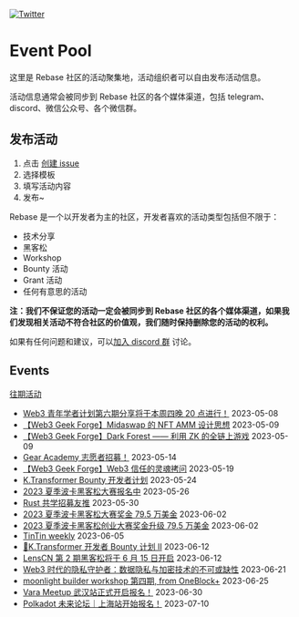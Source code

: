 [![Twitter](https://img.shields.io/twitter/url?label=Rebase&url=https%3A%2F%2Ftwitter.com%2FRebaseCommunity)](https://twitter.com/RebaseCommunity)

# Event Pool

这里是 Rebase 社区的活动聚集地，活动组织者可以自由发布活动信息。

活动信息通常会被同步到 Rebase 社区的各个媒体渠道，包括 telegram、discord、微信公众号、各个微信群。

## 发布活动

1. 点击 [创建 issue](https://github.com/rebase-network/event-pool/issues/new/choose)
2. 选择模板
3. 填写活动内容
4. 发布~

Rebase 是一个以开发者为主的社区，开发者喜欢的活动类型包括但不限于：

- 技术分享
- 黑客松
- Workshop
- Bounty 活动
- Grant 活动
- 任何有意思的活动

**注：我们不保证您的活动一定会被同步到 Rebase 社区的各个媒体渠道，如果我们发现相关活动不符合社区的价值观，我们随时保持删除您的活动的权利。**

如果有任何问题和建议，可以[加入 discord 群](https://discord.gg/c6BfH8JQn6) 讨论。

## Events

[往期活动](./events.md)

- [Web3 青年学者计划第六期分享将于本周四晚 20 点进行！](https://github.com/rebase-network/event-pool/issues/114) 2023-05-08
- [【Web3 Geek Forge】Midaswap 的 NFT AMM 设计思想](https://github.com/rebase-network/event-pool/issues/115) 2023-05-09
- [【Web3 Geek Forge】Dark Forest —— 利用 ZK 的全链上游戏](https://github.com/rebase-network/event-pool/issues/116) 2023-05-09
- [Gear Academy 志愿者招募！](https://github.com/rebase-network/event-pool/issues/117) 2023-05-14
- [【Web3 Geek Forge】Web3 信任的灵魂拷问](https://github.com/rebase-network/event-pool/issues/118) 2023-05-19
- [K.Transformer Bounty 开发者计划](https://github.com/rebase-network/event-pool/issues/119) 2023-05-24
- [2023 夏季波卡黑客松大赛报名中](https://github.com/rebase-network/event-pool/issues/120) 2023-05-26
- [Rust 共学招募友推](https://github.com/rebase-network/event-pool/issues/121) 2023-05-30
- [2023 夏季波卡黑客松大赛奖金 79.5 万美金](https://github.com/rebase-network/event-pool/issues/122) 2023-06-02
- [2023 夏季波卡黑客松创业大赛奖金升级 79.5 万美金](https://github.com/rebase-network/event-pool/issues/123) 2023-06-02
- [TinTin weekly](https://github.com/rebase-network/event-pool/issues/124) 2023-06-05
- [🎯K.Transformer 开发者 Bounty 计划 II](https://github.com/rebase-network/event-pool/issues/125) 2023-06-12
- [LensCN 第 2 期黑客松将于 6 月 15 日开启](https://github.com/rebase-network/event-pool/issues/126) 2023-06-12
- [Web3 时代的隐私守护者：数据隐私与加密技术的不可或缺性](https://github.com/rebase-network/event-pool/issues/127) 2023-06-21
- [moonlight builder workshop 第四期, from OneBlock+](https://github.com/rebase-network/event-pool/issues/128) 2023-06-25
- [Vara Meetup 武汉站正式开启报名！](https://github.com/rebase-network/event-pool/issues/129) 2023-06-30
- [Polkadot 未来论坛｜上海站开始报名！](https://github.com/rebase-network/event-pool/issues/130) 2023-07-10
